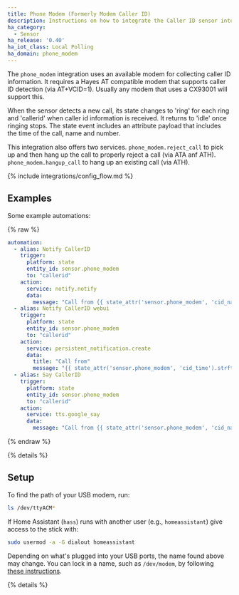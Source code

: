 ```yaml
---
title: Phone Modem (Formerly Modem Caller ID)
description: Instructions on how to integrate the Caller ID sensor into Home Assistant.
ha_category:
  - Sensor
ha_release: '0.40'
ha_iot_class: Local Polling
ha_domain: phone_modem
---
```


The `phone_modem` integration uses an available modem for collecting caller ID information. It requires a Hayes AT compatible modem that supports caller ID detection (via AT+VCID=1). Usually any modem that uses a CX93001 will support this.

When the sensor detects a new call, its state changes to 'ring' for each ring and 'callerid' when caller id information is received. It returns to 'idle' once ringing stops. The state event includes an attribute payload that includes the time of the call, name and number.

This integration also offers two services. `phone_modem.reject_call` to pick up and then hang up the call to properly reject a call (via ATA anf ATH). `phone_modem.hangup_call` to hang up an existing call (via ATH).

{% include integrations/config_flow.md %}

## Examples

Some example automations:

{% raw %}

```yaml
automation:
  - alias: Notify CallerID
    trigger:
      platform: state
      entity_id: sensor.phone_modem
      to: "callerid"
    action:
      service: notify.notify
      data:
        message: "Call from {{ state_attr('sensor.phone_modem', 'cid_name') }} at {{ state_attr('sensor.phone_modem', 'cid_number') }} "
  - alias: Notify CallerID webui
    trigger:
      platform: state
      entity_id: sensor.phone_modem
      to: "callerid"
    action:
      service: persistent_notification.create
      data:
        title: "Call from"
        message: "{{ state_attr('sensor.phone_modem', 'cid_time').strftime("%I:%M %p") }} {{ state_attr('sensor.phone_modem', 'cid_name') }}  {{ state_attr('sensor.phone_modem', 'cid_number') }} "
  - alias: Say CallerID
    trigger:
      platform: state
      entity_id: sensor.phone_modem
      to: "callerid"
    action:
      service: tts.google_say
      data:
        message: "Call from {{ state_attr('sensor.phone_modem', 'cid_name') }}"
```

{% endraw %}

{% details %}

## Setup

To find the path of your USB modem, run:

```bash
ls /dev/ttyACM*
```

If Home Assistant (`hass`) runs with another user (e.g., `homeassistant`) give access to the stick with:

```bash
sudo usermod -a -G dialout homeassistant
```

Depending on what's plugged into your USB ports, the name found above may change. You can lock in a name, such as `/dev/modem`, by following [these instructions](http://hintshop.ludvig.co.nz/show/persistent-names-usb-serial-devices/).

{% details %}
